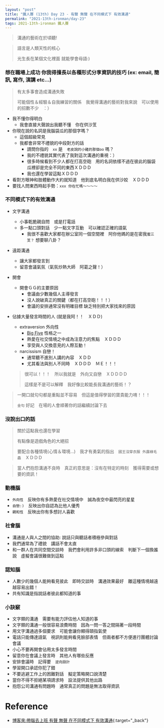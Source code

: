 ```yaml
---
layout: "post"
title: "鐵人賽 (13th) Day 23 - 有聲 無聲 在不同模式下 有效溝通"
permalink: "2021-13th-ironman/day-23"
tags: 2021-13th-ironman 鐵人賽
---
```

 

> 溝通的藝術在於頃聽!

> 語言是人類天性的核心 
>
> 光生長在某個文化裡面 就能學會母語:)

### 想在職場上成功 你我得擅長以各種形式分享資訊的技巧 (ex: email, 簡訊, 寫作, 演講 etc...)

> 有太多事會造成溝通失敗　
> 
> 可能個性＆經驗＆自我練習的關係　我覺得溝通的藝術對我來說　可以使用的招數不少　：）

- 我不懂你得明白
   - 我會直接大聲說出我聽不懂　你在供沙笅
- 你現在說的名詞是我腦袋瓜的那個字嗎？
   - 這個超級常見　
   - 我都會非常不禮貌的中段對方的話
      - 請問你指的　`xx` 是　`老皮說的小雞的那個oo` 嗎？　
      - 我的不禮貌其實代表了我對這次溝通的重視：）
      - 很多時候看到不少人都在打高空砲　用的名詞依樣不過在彼此的腦袋瓜裡卻是完全不同的東西ＸＤＤＤ
      - 我也還在學習這點ＸＤＤＤ
- 看對方眼神和肢體動作大約就知道　他到底名明白我在供沙姣　ＸＤＤＤ
- 要找人問東西時起手勢：`xxx 你在忙嗎～～～～`

### 不同模式下的有效溝通

- 文字溝通
   - 小事乾脆親自問　或是打電話
   - 多一點口頭對話　少一點文字互動　可以確認正確的語氣
     - 我很不喜歡大家都在辦公室同一個空間裡　阿你他媽的是在密我`蜜三笅？` 想要聊八卦？
- 遠距溝通
   - 讓大家都發言到
   - 留意會議氣氛（氣氛炒熱大師　阿葛之聲！）

- 開會
  - 開會ＧＧ的主要原因
     - 會議由少數幾個人主導發言
     - 沒人說破真正的關鍵（都在打高空砲！！！）
     - 會議的安排通常沒有明確目標 缺乏特別把大家找來的原因

- 佔據大量發言時間的人 (就是我阿！！　ＸＤＤ)
  - extraversion 外向性
    - [Big Five](https://www.123test.com/personality-extraversion/) 性格之一 
    - 熱愛在社交情境之中成為注意力的焦點　ＸＤＤＤ
    - 享受與人交換意見的人際互動！
  - narcissism 自戀！
    - 通常聽不進別人講的內容　ＸＤＤ
    - 尤其看法與別人不同時　ＸＤＤＤ　ＭＥ！！！

  > 很可以！！！　所以我就是　外向又自戀　ＸＤＤＤＤ
  >
  > 這樣是不是可以解釋　我好像比較能長我溝通的藝術！？

> 一開口就句句都是重點並不容易　但這是值得學習的寶貴能力唷！！！
>
> `金句` 好記　在場的人會順著你的話繼續討論下去

### 沒說出口的話

> 關於這點我也還在學習
>
> 有點像是遊戲角色的大絕招
>
> 要配合各種情境(心情＆環境...)　我才有勇氣的指出　`國王沒穿衣服 外露綠毛蟲`　ＸＤＤＤ

> 當人們抱怨溝通不良時　真正的意思是：沒有在特定的時刻　獲得需要或想要的資訊！

### 動機腦

- `外向性`　反映你有多熱愛在社交情境中　誠為夜空中最閃亮的星星
- `自戀:)`　反映出你自認為比他人優秀
- `親和性`　反映出你有多想討人喜歡

### 社會腦

- 溝通是人與人之間的協助: 說話只與聽話者積極參與對話
- 我們通常為了禮貌　講話不會太直
- 和一群人在共同空間交談時　我們會利用許多非口頭的線索　判斷下一個換誰說　虛擬會議很難做到這點

### 認知腦

- 人數少的幾個人能夠看見彼此　即時交談時　溝通效果最好　離這種情境越遠　越容易出錯！
- 共有知識是指說話者彼此都知道的事

### 小訣竅
- 文字類的溝通　需要有能力評估他人知道的事
- 文字類的溝通一般很容易浪費時間　因為一問一答之間隔著一段時間
- 用文字溝通過多個要求　可能會讓你顯得頤指氣使
- 電話只能傳達語氣　視訊則能夠看見臉部表情　但兩者都不方便進行團體討論會議
- 小心不要再開會佔用太多發言時間
- 留意你在會議上發言時　其他人有哪些反應
- 安排會議時　記得要　`逆向設計`
- 學習開口承認你犯了錯
- 不要逃避工作上的困難對話　擬定策略開口說清楚
- 當你不得不拒絕某項請求時　設法提供其他出路
- 抱怨公司溝通有問題時　通常真正的問題是無法取得資訊



# Reference

- [博客來:帶腦去上班  有聲 無聲 在不同模式下 有效溝通](https://www.books.com.tw/products/0010874379?sloc=main){:target="\_back"}
